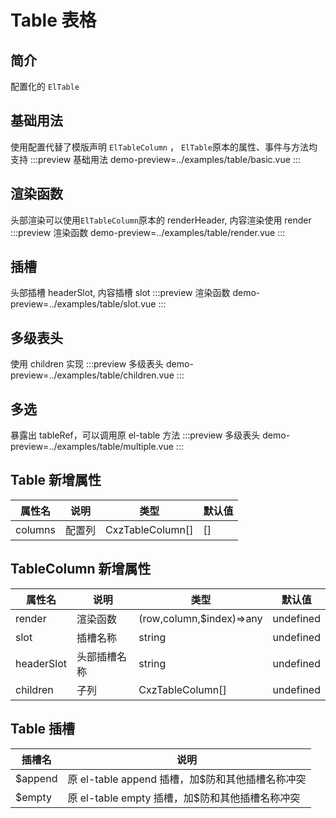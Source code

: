 # Table 表格

## 简介

配置化的 `ElTable`

## 基础用法

使用配置代替了模版声明 `ElTableColumn` ， `ElTable`原本的属性、事件与方法均支持
:::preview 基础用法
demo-preview=../examples/table/basic.vue
:::

## 渲染函数

头部渲染可以使用`ElTableColumn`原本的 renderHeader,
内容渲染使用 render
:::preview 渲染函数
demo-preview=../examples/table/render.vue
:::

## 插槽

头部插槽 headerSlot,
内容插槽 slot
:::preview 渲染函数
demo-preview=../examples/table/slot.vue
:::

## 多级表头

使用 children 实现
:::preview 多级表头
demo-preview=../examples/table/children.vue
:::

## 多选

暴露出 tableRef，可以调用原 el-table 方法
:::preview 多级表头
demo-preview=../examples/table/multiple.vue
:::

## Table 新增属性

| 属性名  | 说明   | 类型             | 默认值 |
| ------- | ------ | ---------------- | ------ |
| columns | 配置列 | CxzTableColumn[] | []     |

## TableColumn 新增属性

| 属性名     | 说明         | 类型                     | 默认值    |
| ---------- | ------------ | ------------------------ | --------- |
| render     | 渲染函数     | (row,column,$index)=>any | undefined |
| slot       | 插槽名称     | string                   | undefined |
| headerSlot | 头部插槽名称 | string                   | undefined |
| children   | 子列         | CxzTableColumn[]         | undefined |

## Table 插槽

| 插槽名  | 说明                                             |
| ------- | ------------------------------------------------ |
| $append | 原 el-table append 插槽，加$防和其他插槽名称冲突 |
| $empty  | 原 el-table empty 插槽，加$防和其他插槽名称冲突  |
